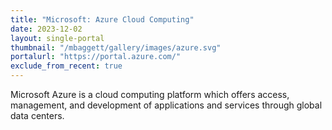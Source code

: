 ```yaml
---
title: "Microsoft: Azure Cloud Computing"
date: 2023-12-02
layout: single-portal
thumbnail: "/mbaggett/gallery/images/azure.svg"
portalurl: "https://portal.azure.com/"
exclude_from_recent: true
---
```

Microsoft Azure is a cloud computing platform which offers access, management, and development of applications and services through global data centers.